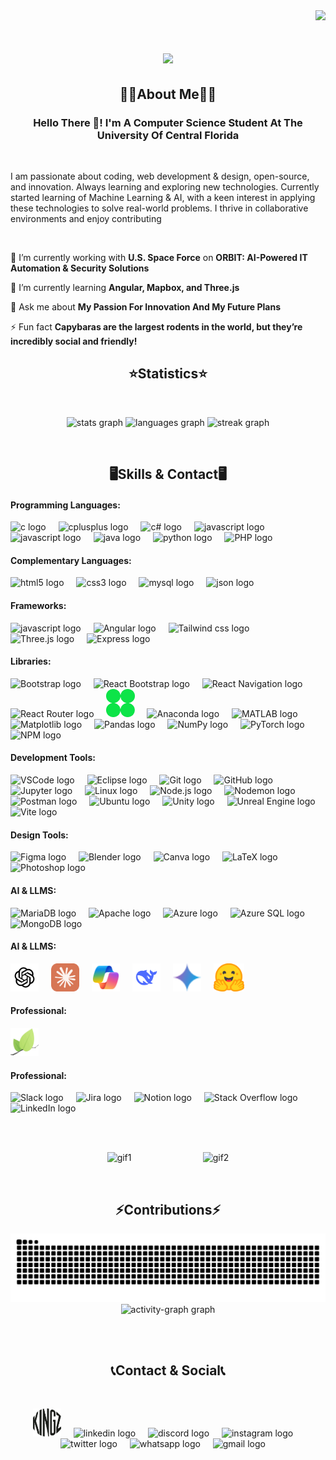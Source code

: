 <!------------------------------------------------------------------ Visitors Amount Section ---------------------------------------------------------------------------->
<!-- Visitor Container --> 
<div align="right">
  <!-- Visitor Counter --> 
  <img src="https://komarev.com/ghpvc/?username=alexdreyesz&color=a277ff&style=plastic&label=PROFILE+VIEWS"/>
</div>


<!----------------------------------------------------------------- Greeting Title With Animation -----------------------------------------------------------------------> 
<h1 align="center">
    <img src="https://readme-typing-svg.herokuapp.com/?font=Righteous&size=35&center=true&color=a277ff&vCenter=true&width=1000&height=70&duration=3000&lines=Welcome+To+My+GitHub!+😄;+My+Name+Is+Alex+D.+Reyes!;+I'm+Gonna+Be+King+Of+The+Software+Engineers!!!👒;" />
</h1>

<!------------------------------------------------------------------ About Me Section -----------------------------------------------------------------------------------> 
<!-- About Me Title --> 
<h2 align="center">🙎‍♂️About Me🙎‍♂️</h2>
<h3 align="center">Hello There 👋! I'm A Computer Science Student At The University Of Central Florida</h3>

<div align="left">

  <br> <!-- Makaing Space With Break Lines --> 
  
  I am passionate about coding, web development & design, open-source, and innovation. Always learning and exploring new technologies. Currently started learning of Machine Learning & AI, with a keen interest in applying these technologies to solve real-world problems. I thrive in collaborative environments and enjoy contributing
  
  </br> <!-- Makaing Space With Break Lines --> 
      
   🔭 I’m currently working with **U.S. Space Force** on **ORBIT: AI-Powered IT Automation & Security Solutions** 
   
   🌱 I’m currently learning **Angular, Mapbox, and Three.js**
  
  💬 Ask me about **My Passion For Innovation And My Future Plans**
  
  ⚡ Fun fact **Capybaras are the largest rodents in the world, but they’re incredibly social and friendly!**

 </div>


<!------------------------------------------------------------------ Statistics Section ---------------------------------------------------------------------------------> 
<!-- Statistics Title --> 
<h2 align="center">⭐Statistics⭐</h2>

<br> <!-- Makaing Space With Break Lines --> 

<!-- Statistics Container --> 
<div align="center">
  <!-- GitHub Graph --> 
  <img src="https://github-readme-stats.vercel.app/api?username=alexdreyesz&hide_title=false&hide_rank=false&show_icons=true&include_all_commits=true&count_private=true&disable_animations=false&theme=aura&locale=en&hide_border=false&custom_title=GitHub%20Stats" height="150" alt="stats graph"  />
  
  <!-- Coding Languages Graph --> 
  <img src="https://github-readme-stats.vercel.app/api/top-langs?username=alexdreyesz&locale=en&hide_title=false&layout=compact&card_width=320&langs_count=5&theme=aura&hide_border=false&custom_title=Coding%20Languages" height="150" alt="languages graph"  />
  
  <!-- Streak Graph --> 
  <img src="https://streak-stats.demolab.com?user=alexdreyesz&locale=en&mode=daily&theme=aura&hide_border=false&border_radius=5" height="150" alt="streak graph"  />
</div>


<br> <!-- Makaing Space With Break Lines --> 

<!------------------------------------------------------------------ Showcase Section -----------------------------------------------------------------------------------> 
<!-- Showcase Title --> 
<h2 align="center">🖥️Skills & Contact🖥️</h2>

<!-- Coding Languages Container --> <!---------------------------------------------------------------------------------------------------------------------------------------------->
<h4>Programming Languages:</h4>
<div align="left">
  <!-- C Logo -->
  <img src="https://cdn.jsdelivr.net/gh/devicons/devicon/icons/c/c-original.svg" height="45" alt="c logo"  />
  <img width="12" />

  <!-- C++ Logo -->
  <img src="https://cdn.jsdelivr.net/gh/devicons/devicon/icons/cplusplus/cplusplus-original.svg" height="45" alt="cplusplus logo"  />
  <img width="12" />

   <!-- C# Logo -->
  <img src="https://cdn.jsdelivr.net/gh/devicons/devicon/icons/csharp/csharp-original.svg" height="45" alt="c# logo"  />
  <img width="12" />

  <!-- JavaScript Logo -->
  <img src="https://cdn.jsdelivr.net/gh/devicons/devicon/icons/javascript/javascript-original.svg" height="45" alt="javascript logo"  />
  <img width="12" />

  <!-- TypeScript Logo -->
  <img src="https://cdn.jsdelivr.net/gh/devicons/devicon/icons/typescript/typescript-original.svg" height="45" alt="javascript logo"  />
  <img width="12" />

  <!-- Java Logo -->
  <img src="https://cdn.jsdelivr.net/gh/devicons/devicon/icons/java/java-original.svg" height="45" alt="java logo"  />
  <img width="12" />

  <!-- Python Logo -->
  <img src="https://cdn.jsdelivr.net/gh/devicons/devicon/icons/python/python-original.svg" height="45" alt="python logo"  />
  <img width="12" />

   <!-- PHP Logo -->
  <img src="https://cdn.jsdelivr.net/gh/devicons/devicon/icons/php/php-original.svg" height="45" alt="PHP logo"  />
  <img width="12" />
</div>

<!-- Complementary Languages Container --> <!---------------------------------------------------------------------------------------------------------------------------------------------->
<h4>Complementary Languages:</h4>
<div align="left">
   <!-- HTML Logo -->
  <img src="https://cdn.jsdelivr.net/gh/devicons/devicon/icons/html5/html5-original.svg" height="45" alt="html5 logo"  />
  <img width="12" />

  <!-- CSS Logo -->
  <img src="https://cdn.jsdelivr.net/gh/devicons/devicon/icons/css3/css3-original.svg" height="45" alt="css3 logo"  />
  <img width="12" />

   <!-- MYSQL Logo -->
  <img src="https://cdn.jsdelivr.net/gh/devicons/devicon/icons/mysql/mysql-original.svg" height="45" alt="mysql logo"  />
  <img width="12" />

  <!-- JSON Logo -->
  <img src="https://cdn.jsdelivr.net/gh/devicons/devicon/icons/json/json-original.svg" height="45" alt="json logo"  />
  <img width="12" />
</div>

<!-- Frameworks Container --> <!---------------------------------------------------------------------------------------------------------------------------------------------->
<h4>Frameworks:</h4>
<div align="left">
  <!-- React Logo -->
  <img src="https://cdn.jsdelivr.net/gh/devicons/devicon/icons/react/react-original.svg" height="45" alt="javascript logo"  />
  <img width="12" />

  <!-- Angular Logo -->
  <img src="https://cdn.jsdelivr.net/gh/devicons/devicon/icons/angular/angular-original.svg" height="45" alt="Angular logo"  />
  <img width="12" />

  <!-- Tailwind CSS Logo -->
  <img src="https://cdn.jsdelivr.net/gh/devicons/devicon/icons/tailwindcss/tailwindcss-original.svg" height="45" alt="Tailwind css logo"  />
  <img width="12" />

   <!-- Three.js Logo -->
  <img src="https://cdn.jsdelivr.net/gh/devicons/devicon/icons/threejs/threejs-original.svg" height="45"  alt="Three.js logo"  />
  <img width="12" />

  <!-- Express Logo -->
  <img src="https://cdn.jsdelivr.net/gh/devicons/devicon/icons/express/express-original.svg" height="45" alt="Express logo"  />
  <img width="12" />
</div>

<!-- Libraries Container --> <!---------------------------------------------------------------------------------------------------------------------------------------------->
<h4>Libraries:</h4>
<div align="left">
  <!-- Bootstrap Logo -->
  <img src="https://cdn.jsdelivr.net/gh/devicons/devicon/icons/bootstrap/bootstrap-original.svg" height="45" alt="Bootstrap logo" />
  <img width="12" />
  
  <!-- React Bootstrap Logo -->
  <img src="https://cdn.jsdelivr.net/gh/devicons/devicon/icons/reactbootstrap/reactbootstrap-original.svg" height="45" alt="React Bootstrap logo" />
  <img width="12" />
  
  <!-- React Navigation Logo -->
  <img src="https://cdn.jsdelivr.net/gh/devicons/devicon/icons/reactnavigation/reactnavigation-original.svg" height="45" alt="React Navigation logo" />
  <img width="12" />
  
  <!-- React Router Logo -->
  <img src="https://cdn.jsdelivr.net/gh/devicons/devicon/icons/reactrouter/reactrouter-original.svg" height="45" alt="React Router logo" />
  <img width="12" />

   <!-- GSAP Router Logo -->
  <img src="images/badges/frameworks/gsap1.png" height="45" alt="GSAP logo" />
  <img width="12" />
  
  <!-- Anaconda Logo -->
  <img src="https://cdn.jsdelivr.net/gh/devicons/devicon/icons/anaconda/anaconda-original.svg" height="45" alt="Anaconda logo" />
  <img width="12" />
  
  <!-- MATLAB Logo -->
  <img src="https://cdn.jsdelivr.net/gh/devicons/devicon/icons/matlab/matlab-original.svg" height="45" alt="MATLAB logo" />
  <img width="12" />
  
  <!-- Matplotlib Logo -->
  <img src="https://cdn.jsdelivr.net/gh/devicons/devicon/icons/matplotlib/matplotlib-original.svg" height="45" alt="Matplotlib logo" />
  <img width="12" />
  
  <!-- Pandas Logo -->
  <img src="https://cdn.jsdelivr.net/gh/devicons/devicon/icons/pandas/pandas-original.svg" height="45" alt="Pandas logo" />
  <img width="12" />
  
  <!-- NumPy Logo -->
  <img src="https://cdn.jsdelivr.net/gh/devicons/devicon/icons/numpy/numpy-original.svg" height="45" alt="NumPy logo" />
  <img width="12" />
  
  <!-- PyTorch Logo -->
  <img src="https://cdn.jsdelivr.net/gh/devicons/devicon/icons/pytorch/pytorch-original.svg" height="45" alt="PyTorch logo" />
  <img width="12" />
  
  <!-- NPM Logo -->
  <img src="https://cdn.jsdelivr.net/gh/devicons/devicon/icons/npm/npm-original-wordmark.svg" height="45" alt="NPM logo" />
  <img width="12" />
</div>

<!-- Development Tools Container --> <!---------------------------------------------------------------------------------------------------------------------------------------------->
<h4>Development Tools:</h4>
  <div align="left">
    <!-- VSCode Logo -->
  <img src="https://cdn.jsdelivr.net/gh/devicons/devicon/icons/vscode/vscode-original.svg" height="45" alt="VSCode logo" />
  <img width="12" />
  
  <!-- Eclipse Logo -->
  <img src="https://cdn.jsdelivr.net/gh/devicons/devicon/icons/eclipse/eclipse-original.svg" height="45" alt="Eclipse logo" />
  <img width="12" />
  
  <!-- Git Logo -->
  <img src="https://cdn.jsdelivr.net/gh/devicons/devicon/icons/git/git-original.svg" height="45" alt="Git logo" />
  <img width="12" />
  
  <!-- GitHub Logo -->
  <img src="https://cdn.jsdelivr.net/gh/devicons/devicon/icons/github/github-original.svg" height="45" alt="GitHub logo" />
  <img width="12" />
  
  <!-- Jupyter Logo -->
  <img src="https://cdn.jsdelivr.net/gh/devicons/devicon/icons/jupyter/jupyter-original.svg" height="45" alt="Jupyter logo" />
  <img width="12" />
  
  <!-- Linux Logo -->
  <img src="https://cdn.jsdelivr.net/gh/devicons/devicon/icons/linux/linux-original.svg" height="45" alt="Linux logo" />
  <img width="12" />
  
  <!-- Node.js Logo -->
  <img src="https://cdn.jsdelivr.net/gh/devicons/devicon/icons/nodejs/nodejs-original.svg" height="45" alt="Node.js logo" />
  <img width="12" />
  
  <!-- Nodemon Logo -->
  <img src="https://cdn.jsdelivr.net/gh/devicons/devicon/icons/nodemon/nodemon-original.svg" height="45" alt="Nodemon logo" />
  <img width="12" />
  
  <!-- Postman Logo -->
  <img src="https://cdn.jsdelivr.net/gh/devicons/devicon/icons/postman/postman-original.svg" height="45" alt="Postman logo" />
  <img width="12" />
  
  <!-- Ubuntu Logo -->
  <img src="https://cdn.jsdelivr.net/gh/devicons/devicon/icons/ubuntu/ubuntu-plain.svg" height="45" alt="Ubuntu logo" />
  <img width="12" />
  
  <!-- Unity Logo -->
  <img src="https://cdn.jsdelivr.net/gh/devicons/devicon/icons/unity/unity-original.svg" height="45" alt="Unity logo" />
  <img width="12" />
  
  <!-- Unreal Engine Logo -->
  <img src="https://cdn.jsdelivr.net/gh/devicons/devicon/icons/unrealengine/unrealengine-original.svg" height="45" alt="Unreal Engine logo" />
  <img width="12" />
  
  <!-- Vite Logo -->
  <img src="https://cdn.jsdelivr.net/gh/devicons/devicon/icons/vitejs/vitejs-original.svg" height="45" alt="Vite logo" />
  <img width="12" />
</div>

<!-- Design Tools Container --> <!---------------------------------------------------------------------------------------------------------------------------------------------->
<h4>Design Tools:</h4>
<div align="left">
   <!-- Figma Logo -->
  <img src="https://cdn.jsdelivr.net/gh/devicons/devicon/icons/figma/figma-original.svg" height="45" alt="Figma logo" />
  <img width="12" />
  
  <!-- Blender Logo -->
  <img src="https://cdn.jsdelivr.net/gh/devicons/devicon/icons/blender/blender-original.svg" height="45" alt="Blender logo" />
  <img width="12" />
  
  <!-- Canva Logo -->
  <img src="https://cdn.jsdelivr.net/gh/devicons/devicon/icons/canva/canva-original.svg" height="45" alt="Canva logo" />
  <img width="12" />
  
  <!-- LaTeX Logo -->
  <img src="https://cdn.jsdelivr.net/gh/devicons/devicon/icons/latex/latex-original.svg" height="45" alt="LaTeX logo" />
  <img width="12" />
  
  <!-- Photoshop Logo -->
  <img src="https://cdn.jsdelivr.net/gh/devicons/devicon/icons/photoshop/photoshop-plain.svg" height="45" alt="Photoshop logo" />
  <img width="12" />
</div>

<!-- Databases Container --> <!---------------------------------------------------------------------------------------------------------------------------------------------->
<h4>AI & LLMS:</h4>
<div align="left">
    <!-- MariaDB Logo -->
  <img src="https://cdn.jsdelivr.net/gh/devicons/devicon/icons/mariadb/mariadb-original.svg" height="45" alt="MariaDB logo" />
  <img width="12" />
  
  <!-- Apache Logo -->
  <img src="https://cdn.jsdelivr.net/gh/devicons/devicon/icons/apache/apache-original.svg" height="45" alt="Apache logo" />
  <img width="12" />
  
  <!-- Azure Logo -->
  <img src="https://cdn.jsdelivr.net/gh/devicons/devicon/icons/azure/azure-original.svg" height="45" alt="Azure logo" />
  <img width="12" />
  
  <!-- Azure SQL Logo -->
  <img src="https://cdn.jsdelivr.net/gh/devicons/devicon/icons/azuresqldatabase/azuresqldatabase-original.svg" height="45" alt="Azure SQL logo" />
  <img width="12" />
  
  <!-- MongoDB Logo -->
  <img src="https://cdn.jsdelivr.net/gh/devicons/devicon/icons/mongodb/mongodb-original.svg" height="45" alt="MongoDB logo" />
  <img width="12" />
</div>

<!-- AI & LLMs Container --> <!---------------------------------------------------------------------------------------------------------------------------------------------->
<h4>AI & LLMS:</h4>
<div align="left">
   <!-- Chatgpt Logo -->
  <img src="images/badges/ai-llm/chatgpt.svg" height="45" alt="Chatgpt logo"  />
  <img width="12" />

   <!-- Claude Logo -->
  <img src="images/badges/ai-llm/claude.svg" height="45" alt="Claude logo"  />
  <img width="12" />

   <!-- Copilot Logo -->
  <img src="images/badges/ai-llm/copilot.svg" height="45" alt="Copilot logo"  />
  <img width="12" />

   <!-- Deepseek Logo -->
  <img src="images/badges/ai-llm/deepseek.svg" height="45" alt="Deepseek logo"  />
  <img width="12" />

   <!-- Gemini Logo -->
  <img src="images/badges/ai-llm/google-gemini.svg" height="45" alt="Gemini logo"  />
  <img width="12" />

   <!-- Huggingface Logo -->
  <img src="images/badges/ai-llm/huggingface.svg" height="45" alt="Hugging Face logo"  />
  <img width="12" />
</div>

<!-- APIs Container --> <!---------------------------------------------------------------------------------------------------------------------------------------------->
<h4>Professional:</h4>
<div align="left">
   <!-- Leaflet Logo -->
  <img src="images/badges/apis/leaflet.png" height="45" alt="Slack logo" />
  <img width="12" />
  
</div>

<!-- Professional Container --> <!---------------------------------------------------------------------------------------------------------------------------------------------->
<h4>Professional:</h4>
<div align="left">
   <!-- Slack Logo -->
  <img src="https://cdn.jsdelivr.net/gh/devicons/devicon/icons/slack/slack-original.svg" height="45" alt="Slack logo" />
  <img width="12" />
  
  <!-- Jira Logo -->
  <img src="https://cdn.jsdelivr.net/gh/devicons/devicon/icons/jira/jira-original.svg" height="45" alt="Jira logo" />
  <img width="12" />
  
  <!-- Notion Logo -->
  <img src="https://cdn.jsdelivr.net/gh/devicons/devicon/icons/notion/notion-original.svg" height="45" alt="Notion logo" />
  <img width="12" />
  
  <!-- Stack Overflow Logo -->
  <img src="https://cdn.jsdelivr.net/gh/devicons/devicon/icons/stackoverflow/stackoverflow-original.svg" height="45" alt="Stack Overflow logo" />
  <img width="12" />

   <!-- LinkedIn Logo -->
  <img src="https://cdn.jsdelivr.net/gh/devicons/devicon/icons/linkedin/linkedin-original.svg" height="45" alt="LinkedIn logo" />
  <img width="12" />
</div>

<br> <br> <!-- Makaing Space With Break Lines --> 

<!-- GIF -->
<div align="center">
  <img height="150" src="https://i.imgflip.com/92c91x.gif" alt="gif1" />
  &nbsp;&nbsp;&nbsp; &nbsp;&nbsp;&nbsp; &nbsp;&nbsp;&nbsp; &nbsp;&nbsp;&nbsp; &nbsp;&nbsp;&nbsp; &nbsp;&nbsp;&nbsp; &nbsp;&nbsp;&nbsp;
  <img height="150" src="https://i.imgflip.com/92ctea.gif" alt="gif2" />
</div>

<br> <!-- Makaing Space With Break Lines --> 

<!------------------------------------------------------------------ Contributions Section ----------------------------------------------------------------------------->
<!-- Contributions Title --> 
<h2 align="center">⚡Contributions⚡</h2>

<!-- Snake Graph -->
<div align="center">
  <img src="https://raw.githubusercontent.com/alexdreyesz/alexdreyesz/output/snake.svg" alt="Snake animation" />
</div>

<!-- Graph Chart --> 
<div align="center">
  <img src="https://github-readme-activity-graph.vercel.app/graph?username=alexdreyesz&radius=16&theme=modern-lilac&area=true&order=5&custom_title=Contribution%20Graph&hide_border=false" height="300" alt="activity-graph graph"  />
</div>

<br> <br> <!-- Makaing Space With Break Lines --> 

<!------------------------------------------------------------------ Contributions Section ----------------------------------------------------------------------------->
<!-- Showcase Title --> 
<h2 align="center">📞Contact & Social📞</h2>

<br> <!-- Makaing Space With Break Lines --> 

<!-- Social Media Container --> 
<div align="center">

  <!-- Portfolio Website --> 
  <a href="https://www.alexdreyesz.com/" target="_blank" style="text-decoration: none; color: inherit;">
    <img src="images/logo/kingz.png"  height="45" alt="discord logo"  />
  </a>
  <img width="12" />
  
  <!-- Linkedin Logo --> 
  <a href="https://www.linkedin.com/in/alexdreyesz" target="_blank" style="text-decoration: none; color: inherit;">
    <img src="https://raw.githubusercontent.com/maurodesouza/profile-readme-generator/master/src/assets/icons/social/linkedin/default.svg" height="45" alt="linkedin logo"  />
  </a>
  <img width="12" />

  <!-- Discord Logo --> 
  <a href="https://www.discordapp.com/users/alexdreyesz/" target="_blank" style="text-decoration: none; color: inherit;">
    <img src="https://raw.githubusercontent.com/maurodesouza/profile-readme-generator/master/src/assets/icons/social/discord/default.svg"  height="45" alt="discord logo"  />
  </a>
  <img width="12" />

  <!-- instagram Logo --> 
  <a href="https://www.instagram.com/alexdreyesz" target="_blank" style="text-decoration: none; color: inherit;">
    <img src="https://raw.githubusercontent.com/maurodesouza/profile-readme-generator/master/src/assets/icons/social/instagram/default.svg"  height="45" alt="instagram logo"  />
  </a>
  <img width="12" />

  <!-- Twitter Logo -->
  <a href="https://www.twitter.com/alexdreyesz" target="_blank" style="text-decoration: none; color: inherit;">
    <img src="https://raw.githubusercontent.com/maurodesouza/profile-readme-generator/master/src/assets/icons/social/twitter/default.svg"  height="45" alt="twitter logo"  />
  </a>
  <img width="12" />

  <!-- WhatsApp Logo -->
  <a href="(813) 510-0496" target="_blank" style="text-decoration: none; color: inherit;">
    <img src="https://raw.githubusercontent.com/maurodesouza/profile-readme-generator/master/src/assets/icons/social/whatsapp/default.svg" height="45" alt="whatsapp logo"  />
  </a>
  <img width="12" />

  <!-- Gmail Logo -->
  <a href="mailto:alexdreyesz@gmail.com" target="_blank" style="text-decoration: none; color: inherit;">
    <img src="https://raw.githubusercontent.com/maurodesouza/profile-readme-generator/master/src/assets/icons/social/gmail/default.svg"  height="45" alt="gmail logo"  />
  </a>
  <img width="12" />
</div>
